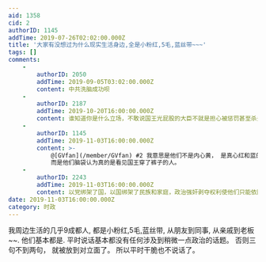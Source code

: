 ```yaml
---
aid: 1358
cid: 2
authorID: 1145
addTime: 2019-07-26T02:02:00.000Z
title: '大家有没想过为什么现实生活身边,全是小粉红,5毛,蓝丝带~~~'
tags: []
comments:
    -
        authorID: 2050
        addTime: 2019-09-05T03:02:00.000Z
        content: 中共洗脑成功呗
    -
        authorID: 2187
        addTime: 2019-10-20T16:00:00.000Z
        content: 谁知道你是什么立场，不敢说国王光屁股的大臣不就是担心被惩罚甚至杀头么。
    -
        authorID: 1145
        addTime: 2019-11-03T16:00:00.000Z
        content: >-
            @[GVfan](/member/GVfan) #2 我意思是他们不是内心黄， 是真心红和蓝的。 不是怕杀头不敢说光屁股，
            而是他们脑袋认为真的是看见国王穿了裤子的人。
    -
        authorID: 2243
        addTime: 2019-11-03T16:00:00.000Z
        content: 以党绑架了国，以国绑架了民族和家庭，政治强奸剥夺权利使他们只能依附于现行体制，甚至由衷拥护。
date: 2019-11-03T16:00:00.000Z
category: 时政
---
```


我周边生活的几乎9成都人, 都是小粉红,5毛,蓝丝带, 从朋友到同事, 从亲戚到老板~~. 他们基本都是. 平时说话基本都没有任何涉及到稍微一点政治的话题。 否则三句不到两句， 就被放到对立面了。 所以平时干脆也不说话了。
